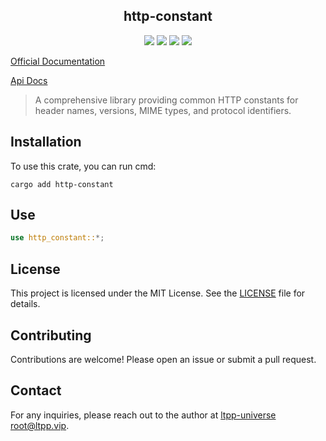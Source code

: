 <center>

## http-constant

[![](https://img.shields.io/crates/v/http-constant.svg)](https://crates.io/crates/http-constant)
[![](https://docs.rs/http-constant/badge.svg)](https://docs.rs/http-constant)
[![](https://github.com/ltpp-universe/http-constant/workflows/Rust/badge.svg)](https://github.com/ltpp-universe/http-constant/actions?query=workflow:Rust)
[![](https://img.shields.io/crates/l/http-constant.svg)](./LICENSE)

</center>

[Official Documentation](https://docs.ltpp.vip/HTTP-CONSTANT/)

[Api Docs](https://docs.rs/http-constant/latest/http_constant/)

> A comprehensive library providing common HTTP constants for header names, versions, MIME types, and protocol identifiers.

## Installation

To use this crate, you can run cmd:

```shell
cargo add http-constant
```

## Use

```rust
use http_constant::*;
```

## License

This project is licensed under the MIT License. See the [LICENSE](LICENSE) file for details.

## Contributing

Contributions are welcome! Please open an issue or submit a pull request.

## Contact

For any inquiries, please reach out to the author at [ltpp-universe <root@ltpp.vip>](mailto:root@ltpp.vip).
